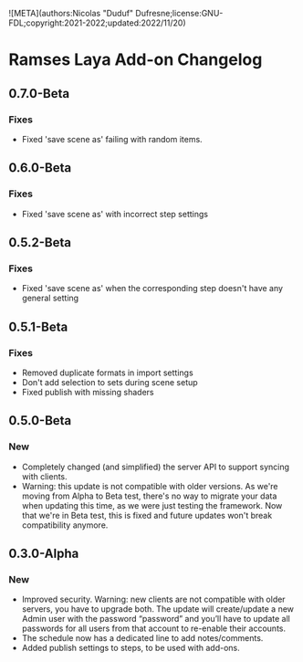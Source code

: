 ![META](authors:Nicolas "Duduf" Dufresne;license:GNU-FDL;copyright:2021-2022;updated:2022/11/20)

# Ramses Laya Add-on Changelog

## 0.7.0-Beta

### Fixes

- Fixed 'save scene as' failing with random items.

## 0.6.0-Beta

### Fixes

- Fixed 'save scene as' with incorrect step settings

## 0.5.2-Beta

### Fixes

- Fixed 'save scene as' when the corresponding step doesn't have any general setting

## 0.5.1-Beta

### Fixes

- Removed duplicate formats in import settings
- Don't add selection to sets during scene setup
- Fixed publish with missing shaders

## 0.5.0-Beta

### New

- Completely changed (and simplified) the server API to support syncing with clients.
- Warning: this update is not compatible with older versions. As we're moving from Alpha to Beta test, there's no way to migrate your data when updating this time, as we were just testing the framework. Now that we're in Beta test, this is fixed and future updates won't break compatibility anymore.

## 0.3.0-Alpha

### New

- Improved security. Warning: new clients are not compatible with older servers, you have to upgrade both. The update will create/update a new Admin user with the password “password” and you’ll have to update all passwords for all users from that account to re-enable their accounts.
- The schedule now has a dedicated line to add notes/comments.
- Added publish settings to steps, to be used with add-ons.